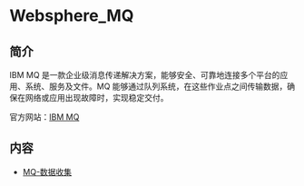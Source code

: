 # Websphere_MQ

## 简介

IBM MQ 是一款企业级消息传递解决方案，能够安全、可靠地连接多个平台的应用、系统、服务及文件。MQ 能够通过队列系统，在这些作业点之间传输数据，确保在网络或应用出现故障时，实现稳定交付。

官方网站：[IBM MQ](https://www.ibm.com/cn-zh/products/mq?lnk=STW_CN_STESCH&lnk2=trial_MQ&pexp=def&psrc=none&mhsrc=ibmsearch_a&mhq=MQ)

## 内容

- [MQ-数据收集](https://bond-huang.github.io/huang/06-IBM_Database&Middleware&Other/03-Websphere_MQ/01-MQ-%E6%95%B0%E6%8D%AE%E6%94%B6%E9%9B%86.html) 

